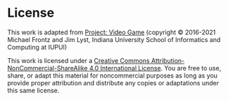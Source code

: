 # License

This work is adapted from [Project: Video Game](https://docs.idew.org/project-video-game/) (copyright © 2016-2021 Michael Frontz and Jim Lyst, Indiana University School of Informatics and Computing at IUPUI)

This work is licensed under a [Creative Commons Attribution-NonCommercial-ShareAlike 4.0 International License](https://creativecommons.org/licenses/by-nc-sa/4.0/). You are free to use, share, or adapt this material for noncommercial purposes as long as you provide proper attribution and distribute any copies or adaptations under this same license.
